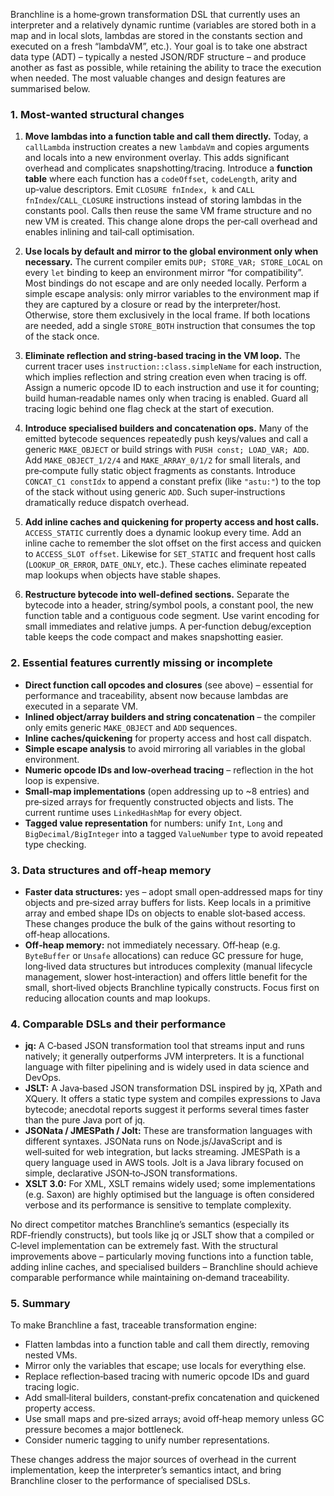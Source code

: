 Branchline is a home‑grown transformation DSL that currently uses an interpreter and a relatively dynamic runtime (variables are stored both in a map and in local slots, lambdas are stored in the constants section and executed on a fresh “lambdaVM”, etc.).  Your goal is to take one abstract data type (ADT) – typically a nested JSON/RDF structure – and produce another as fast as possible, while retaining the ability to trace the execution when needed.  The most valuable changes and design features are summarised below.

### 1. Most‑wanted structural changes

1. **Move lambdas into a function table and call them directly.**
   Today, a `callLambda` instruction creates a new `lambdaVm` and copies arguments and locals into a new environment overlay.  This adds significant overhead and complicates snapshotting/tracing.  Introduce a **function table** where each function has a `codeOffset`, `codeLength`, arity and up‑value descriptors.  Emit `CLOSURE fnIndex, k` and `CALL fnIndex`/`CALL_CLOSURE` instructions instead of storing lambdas in the constants pool.  Calls then reuse the same VM frame structure and no new VM is created.  This change alone drops the per‑call overhead and enables inlining and tail‑call optimisation.

2. **Use locals by default and mirror to the global environment only when necessary.**
   The current compiler emits `DUP; STORE_VAR; STORE_LOCAL` on every `let` binding to keep an environment mirror “for compatibility”.  Most bindings do not escape and are only needed locally.  Perform a simple escape analysis: only mirror variables to the environment map if they are captured by a closure or read by the interpreter/host.  Otherwise, store them exclusively in the local frame.  If both locations are needed, add a single `STORE_BOTH` instruction that consumes the top of the stack once.

3. **Eliminate reflection and string‑based tracing in the VM loop.**
   The current tracer uses `instruction::class.simpleName` for each instruction, which implies reflection and string creation even when tracing is off.  Assign a numeric opcode ID to each instruction and use it for counting; build human‑readable names only when tracing is enabled.  Guard all tracing logic behind one flag check at the start of execution.

4. **Introduce specialised builders and concatenation ops.**
   Many of the emitted bytecode sequences repeatedly push keys/values and call a generic `MAKE_OBJECT` or build strings with `PUSH const; LOAD_VAR; ADD`.  Add `MAKE_OBJECT_1/2/4` and `MAKE_ARRAY_0/1/2` for small literals, and pre‑compute fully static object fragments as constants.  Introduce `CONCAT_C1 constIdx` to append a constant prefix (like `"astu:"`) to the top of the stack without using generic `ADD`.  Such super‑instructions dramatically reduce dispatch overhead.

5. **Add inline caches and quickening for property access and host calls.**
   `ACCESS_STATIC` currently does a dynamic lookup every time.  Add an inline cache to remember the slot offset on the first access and quicken to `ACCESS_SLOT offset`.  Likewise for `SET_STATIC` and frequent host calls (`LOOKUP_OR_ERROR`, `DATE_ONLY`, etc.).  These caches eliminate repeated map lookups when objects have stable shapes.

6. **Restructure bytecode into well‑defined sections.**
   Separate the bytecode into a header, string/symbol pools, a constant pool, the new function table and a contiguous code segment.  Use varint encoding for small immediates and relative jumps.  A per‑function debug/exception table keeps the code compact and makes snapshotting easier.

### 2. Essential features currently missing or incomplete

* **Direct function call opcodes and closures** (see above) – essential for performance and traceability, absent now because lambdas are executed in a separate VM.
* **Inlined object/array builders and string concatenation** – the compiler only emits generic `MAKE_OBJECT` and `ADD` sequences.
* **Inline caches/quickening** for property access and host call dispatch.
* **Simple escape analysis** to avoid mirroring all variables in the global environment.
* **Numeric opcode IDs and low‑overhead tracing** – reflection in the hot loop is expensive.
* **Small‑map implementations** (open addressing up to \~8 entries) and pre‑sized arrays for frequently constructed objects and lists.  The current runtime uses `LinkedHashMap` for every object.
* **Tagged value representation** for numbers: unify `Int`, `Long` and `BigDecimal/BigInteger` into a tagged `ValueNumber` type to avoid repeated type checking.

### 3. Data structures and off‑heap memory

* **Faster data structures:**  yes – adopt small open‑addressed maps for tiny objects and pre‑sized array buffers for lists.  Keep locals in a primitive array and embed shape IDs on objects to enable slot‑based access.  These changes produce the bulk of the gains without resorting to off‑heap allocations.
* **Off‑heap memory:**  not immediately necessary.  Off‑heap (e.g. `ByteBuffer` or `Unsafe` allocations) can reduce GC pressure for huge, long‑lived data structures but introduces complexity (manual lifecycle management, slower host‑interaction) and offers little benefit for the small, short‑lived objects Branchline typically constructs.  Focus first on reducing allocation counts and map lookups.

### 4. Comparable DSLs and their performance

* **jq:** A C‑based JSON transformation tool that streams input and runs natively; it generally outperforms JVM interpreters.  It is a functional language with filter pipelining and is widely used in data science and DevOps.
* **JSLT:** A Java‑based JSON transformation DSL inspired by jq, XPath and XQuery.  It offers a static type system and compiles expressions to Java bytecode; anecdotal reports suggest it performs several times faster than the pure Java port of jq.
* **JSONata / JMESPath / Jolt:** These are transformation languages with different syntaxes.  JSONata runs on Node.js/JavaScript and is well‑suited for web integration, but lacks streaming.  JMESPath is a query language used in AWS tools.  Jolt is a Java library focused on simple, declarative JSON‑to‑JSON transformations.
* **XSLT 3.0:** For XML, XSLT remains widely used; some implementations (e.g. Saxon) are highly optimised but the language is often considered verbose and its performance is sensitive to template complexity.

No direct competitor matches Branchline’s semantics (especially its RDF‑friendly constructs), but tools like jq or JSLT show that a compiled or C‑level implementation can be extremely fast.  With the structural improvements above – particularly moving functions into a function table, adding inline caches, and specialised builders – Branchline should achieve comparable performance while maintaining on‑demand traceability.

### 5. Summary

To make Branchline a fast, traceable transformation engine:

* Flatten lambdas into a function table and call them directly, removing nested VMs.
* Mirror only the variables that escape; use locals for everything else.
* Replace reflection‑based tracing with numeric opcode IDs and guard tracing logic.
* Add small‑literal builders, constant‑prefix concatenation and quickened property access.
* Use small maps and pre‑sized arrays; avoid off‑heap memory unless GC pressure becomes a major bottleneck.
* Consider numeric tagging to unify number representations.

These changes address the major sources of overhead in the current implementation, keep the interpreter’s semantics intact, and bring Branchline closer to the performance of specialised DSLs.
